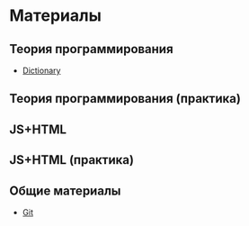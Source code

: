 # Материалы

## Теория программирования
* [Dictionary](theory/dictionary.md)

## Теория программирования (практика)

## JS+HTML

## JS+HTML (практика)

## Общие материалы
* [Git](other/git.md)

